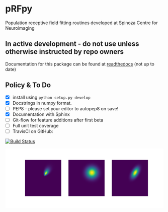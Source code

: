 # pRFpy

Population receptive field fitting routines developed at Spinoza Centre for Neuroimaging

## In active development - do not use unless otherwise instructed by repo owners

Documentation for this package can be found at [readthedocs](https://prfpy.readthedocs.io/en/latest/) (not up to date)

## Policy & To Do

- [x] install using `python setup.py develop`
- [x] Docstrings in numpy format.
- [ ] PEP8 - please set your editor to autopep8 on save!
- [x] Documentation with Sphinx
- [ ] Git-flow for feature additions after first beta
- [ ] Full unit test coverage
- [ ] TravisCI on GitHub:

[![Build Status](https://travis-ci.org/spinoza-centre/prfpy.svg?branch=master)](https://travis-ci.org/spinoza-centre/prfpy)

![alt text](docs/imgs/rf_shapes.png "Example receptive fields")
